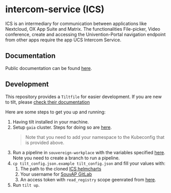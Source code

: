 # intercom-service (ICS)

ICS is an intermediary for communication between applications like Nextcloud,
OX App Suite and Matrix. The functionalities File-picker, Video conference,
create and accessing the Univention-Portal navigation endpoint from other apps
require the app UCS Intercom Service.

## Documentation

Public documentation can be found [here](https://docs.software-univention.de/intercom-service/latest/).

## Development

This repository provides a `Tiltfile` for easier development. If you are new to
tilt, please [check their documentation](https://tilt.dev/)

Here are some steps to get you up and running:
1. Having tilt installed in your machine.
2. Setup `gaia` cluster. Steps for doing so are [here](https://gitlab.souvap-univention.de/groups/souvap/devops/-/wikis/K8s-cluster-legacy).
    > Note that you need to add your namespace to the Kubeconfig that is provided above.
3. Run a pipeline in `souvereign-workplace` with the variables specified [here](https://gitlab.souvap-univention.de/souvap/devops/sovereign-workplace/-/pipelines/new?ref=main&var[NAMESPACE]=uv-username&var[CLUSTER]=gaia&var[BASE_DOMAIN]=open-desk.cloud&var[DEPLOY_KEYCLOAK]=yes&var[DEPLOY_UCS]=yes&var[DEPLOY_ELEMENT]=yes&var[DEPLOY_NEXTCLOUD]=yes&var[DEPLOY_ICS]=yes&var[DEPLOY_OX]=yes&var[ENV_STOP_BEFORE]=yes&var[RUN_TESTS]=no). Note you need to create a branch to run a pipeline.
4. `cp tilt_config.json.example tilt_config.json` and fill your values with:
    1. The path to the cloned [ICS helmcharts](https://gitlab.souvap-univention.de/souvap/tooling/charts/intercom-service)
    2. Your username for [SouvAP GitLab](https://gitlab.souvap-univention.de)
    3. An access token with `read_registry` scope geenrated from [here](https://gitlab.souvap-univention.de/-/profile/personal_access_tokens).
5. Run `tilt up`.
